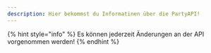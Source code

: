 ```yaml
---
description: Hier bekommst du Informatinen über die PartyAPI!
---
```


{% hint style="info" %}
Es können jederzeit Änderungen an der API vorgenommen werden!
{% endhint %}